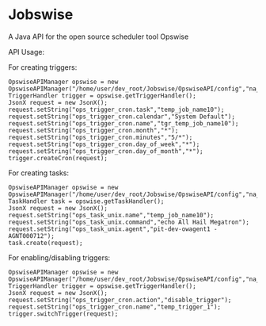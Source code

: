 Jobswise
========

A Java API for the open source scheduler tool Opswise

API Usage:

For creating triggers:

	OpswiseAPIManager opswise = new OpswiseAPIManager("/home/user/dev_root/Jobswise/OpswiseAPI/config","na_opswise.json");
	TriggerHandler trigger = opswise.getTriggerHandler();
	JsonX request = new JsonX();
	request.setString("ops_trigger_cron.task","temp_job_name10");
	request.setString("ops_trigger_cron.calendar","System Default");
	request.setString("ops_trigger_cron.name","tgr_temp_job_name10");
	request.setString("ops_trigger_cron.month","*");
	request.setString("ops_trigger_cron.minutes","5/*");
	request.setString("ops_trigger_cron.day_of_week","*");
	request.setString("ops_trigger_cron.day_of_month","*");
	trigger.createCron(request);

For creating tasks:
	
	OpswiseAPIManager opswise = new OpswiseAPIManager("/home/user/dev_root/Jobswise/OpswiseAPI/config","na_opswise.json");
	TaskHandler task = opswise.getTaskHandler();
	JsonX request = new JsonX();
	request.setString("ops_task_unix.name","temp_job_name10");
	request.setString("ops_task_unix.command","echo All Hail Megatron");
	request.setString("ops_task_unix.agent","pit-dev-owagent1 - AGNT000712");
	task.create(request);

For enabling/disabling triggers:

	OpswiseAPIManager opswise = new OpswiseAPIManager("/home/user/dev_root/Jobswise/OpswiseAPI/config","na_opswise.json");
	TriggerHandler trigger = opswise.getTriggerHandler();
	JsonX request = new JsonX();
	request.setString("ops_trigger_cron.action","disable_trigger");
	request.setString("ops_trigger_cron.name","temp_trigger_1");
	trigger.switchTrigger(request);
